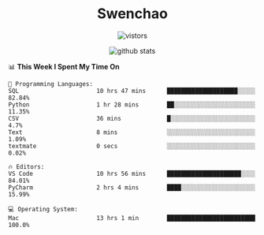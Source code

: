 <h1 align="center">Swenchao</h3>

<p align="center">
  <img src="https://visitor-badge.glitch.me/badge?page_id=Swenchao" alt="vistors" />
</p>

<p align="center">
  <img src="https://github-readme-stats.vercel.app/api?username=Swenchao&count_private=true&show_icons=true&theme=vue-dark&hide_title=true" alt="github stats" />
</p>

<!--START_SECTION:waka-->
📊 **This Week I Spent My Time On** 

```text
💬 Programming Languages: 
SQL                      10 hrs 47 mins      ████████████████████░░░░░   82.84% 
Python                   1 hr 28 mins        ██░░░░░░░░░░░░░░░░░░░░░░░   11.35% 
CSV                      36 mins             █░░░░░░░░░░░░░░░░░░░░░░░░   4.7% 
Text                     8 mins              ░░░░░░░░░░░░░░░░░░░░░░░░░   1.09% 
textmate                 0 secs              ░░░░░░░░░░░░░░░░░░░░░░░░░   0.02%

🔥 Editors: 
VS Code                  10 hrs 56 mins      █████████████████████░░░░   84.01% 
PyCharm                  2 hrs 4 mins        ████░░░░░░░░░░░░░░░░░░░░░   15.99%

💻 Operating System: 
Mac                      13 hrs 1 min        █████████████████████████   100.0%

```


<!--END_SECTION:waka-->
